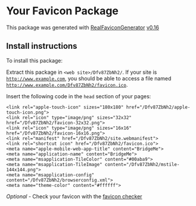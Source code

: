 # Your Favicon Package

This package was generated with [RealFaviconGenerator](https://realfavicongenerator.net/) [v0.16](https://realfavicongenerator.net/change_log#v0.16)

## Install instructions

To install this package:

Extract this package in <code>&lt;web site&gt;/Dfv87ZbNh2/</code>. If your site is <code>http://www.example.com</code>, you should be able to access a file named <code>http://www.example.com/Dfv87ZbNh2/favicon.ico</code>.

Insert the following code in the `head` section of your pages:

    <link rel="apple-touch-icon" sizes="180x180" href="/Dfv87ZbNh2/apple-touch-icon.png">
    <link rel="icon" type="image/png" sizes="32x32" href="/Dfv87ZbNh2/favicon-32x32.png">
    <link rel="icon" type="image/png" sizes="16x16" href="/Dfv87ZbNh2/favicon-16x16.png">
    <link rel="manifest" href="/Dfv87ZbNh2/site.webmanifest">
    <link rel="shortcut icon" href="/Dfv87ZbNh2/favicon.ico">
    <meta name="apple-mobile-web-app-title" content="BridgeMe">
    <meta name="application-name" content="BridgeMe">
    <meta name="msapplication-TileColor" content="#00aba9">
    <meta name="msapplication-TileImage" content="/Dfv87ZbNh2/mstile-144x144.png">
    <meta name="msapplication-config" content="/Dfv87ZbNh2/browserconfig.xml">
    <meta name="theme-color" content="#ffffff">

*Optional* - Check your favicon with the [favicon checker](https://realfavicongenerator.net/favicon_checker)